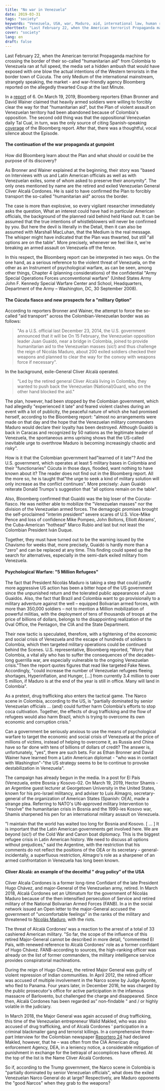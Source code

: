 ```yaml
---
title: "No war in Venezuela"
date: 2019-03-31
tags: "society"
keywords: "Venezuela, USA, war, Maduro, aid, international law, human rights, Nato, Bloomberg, Cúcuta, Colombia, Cliver Alcalá, Mike Pompeo, John Boltons, Elliott Abrams, Marco Rubio, Refugees"
shorttext: "Last February 22, when the American terrorist Propaganda machine for crossing the border of their so-called \"humanitarian aid\" from Colombia to Venezuela ran at full speed ..."
cover: "society"
lang: en
draft: false
---
```


Last February 22, when the American terrorist Propaganda machine for crossing the border of their so-called "humanitarian aid" from Colombia to Venezuela ran at full speed, the media set a hidden ambush that would have exposed with one blow the actual intentions of the Western terrorists in the border town of Cúcuta. The only Medium of the international mainstream, strangely speaking, the market - and war-friendly agency Bloomberg reported on the allegedly thwarted Coup at the last Minute.

In a [report](https://www.bloomberg.com/news/articles/2019-03-06/heavily-armed-soldiers-aborted-plan-to-enter-venezuela-by-force "Heavily Armed Soldiers Aborted a Plan to Enter Venezuela by Force") of 6. On March 19, 2019, Bloomberg reporters Ethan Bronner and David Wainer claimed that heavily armed soldiers were willing to forcibly clear the way for that "humanitarian aid", but the Plan of violent assault on Venezuelan territory had been abandoned because of Colombia's opposition. The second odd thing was that the oppositional Venezuelan daily Tal Cual, in turn, was the only source of citing Spanish-speaking [coverage](http://talcualdigital.com/index.php/2019/03/06/militares-en-el-exilio-pretendian-ingresar-a-venezuela-escoltando-la-ayuda-humanitaria/ "Militares en el exilio pretendían ingresar a Venezuela escoltando la ayuda humanitaria") of the Bloomberg report. After that, there was a thoughtful, vocal silence about the Episode.

#### The continuation of the war propaganda at gunpoint

How did Bloomberg learn about the Plan and what should or could be the purpose of its discovery?

As Bronner and Wainer explained at the beginning, their story was "based on Interviews with us and Latin American officials as well as with Venezuelan exiles, some of whom asked to preserve their anonymity". The only ones mentioned by name are the retired and exiled Venezuelan General Cliver Alcalá Cordones. He is said to have confirmed the Plan to forcibly transport the so-called "humanitarian aid" across the border.

The case is more than explosive, so every vigilant researcher immediately asks the question, What an interest could have had in particular American officials, the background of the planned raid behind held Hand out. It can be assumed that the true intentions of whistleblowers will never be confirmed by you. But here the devil is literally in the Detail, then it can also be assumed with Marshall MacLuhan, that the Medium is the real message. The whisper might have indicated that the Plan was thwarted, but still "all options are on the table". More precisely, whenever we feel like it, we're breaking an armed assault on Venezuela off the fence.

In this respect, the Bloomberg report can be interpreted in two ways. On the one hand, as a serious reference to the violent threat of Venezuela, on the other as an Instrument of psychological warfare, as can be seen, among other things, Chapter 4 (planning considerations) of the confidential "Army Special Operations Forces unconventional warfare" (United States Army John F. Kennedy Special Warfare Center and School, Headquarters, Department of the Army – Washington, DC, 30 September 2008).

#### The Cúcuta fiasco and new prospects for a "military Option”

According to reporters Bronner and Wainer, the attempt to force the so-called "aid transport" across the Colombian-Venezuelan border was as follows:

> "As a U.S. official last December 23, 2014, the U.S. government announced that it will be On 15 February, the Venezuelan opposition leader Juan Guaidó, near a bridge in Colombia, joined to provide humanitarian aid to the Venezuelan masses (sic!) and thus challenge the reign of Nicolás Maduro, about 200 exiled soldiers checked their weapons and planned to clear the way for the convoy with weapons force if necessary".

In the background, exile-General Cliver Alcalá operated.

> "Led by the retired general Cliver Alcalá living in Colombia, they wanted to push back the Venezuelan (National)Guard, who on the other hand blocked the aid."

The plan, however, had been stopped by the Colombian government, which had allegedly "experienced it late" and feared violent clashes during an event with a lot of publicity, the peaceful nature of which she had promised herself, according to the Bloomberg report: "almost no arrangements were made on that day and the hope that the Venezuelan military commanders Maduro would declare their loyalty has been destroyed. Although Guaidó is back in Caracas and recognized by 50 nations as the legitimate leader of Venezuela, the spontaneous arms uprising shows that the US-called inevitable urge to overthrow Maduro is becoming increasingly chaotic and risky".

How is it that the Colombian government had"learned of it late"? And the U.S. government, which operates at least 5 military bases in Colombia and their "functionaries" Cúcuta in those days, flooded, want nothing to have known about it? The reader does not find out in the Bloomberg report. All the more so, he is taught that"the urge to seek a kind of military solution will only increase as the conflict continues". More precisely: Juan Guaidó reiterate Donald Trumps's suggestion that "all options remain on the table".

Also, Bloomberg confirmed that Guaidó was the big loser of the Cúcuta-fiasco. He was neither able to mobilize the "Venezuelan masses" nor the division of the Venezuelan armed forces. The demagogic promises brought the self-proclaimed "interim president" severe scares of U.S. Vice-Mike Pence and loss of confidence Mike Pompeo, John Boltons, Elliott Abrams', the Cuba-American "hothead" Marco Rubio and last but not least the Colombian President Iván Duque.

Together, they must have turned out to be the warning issued by the Chavismo for weeks that, more precisely, Guaidó is hardly more than a "zero" and can be replaced at any time. This finding could speed up the search for alternatives, especially in the semi-dark exiled military from Venezuela.

#### Psychological Warfare: "5 Million Refugees"

The fact that President Nicolás Maduro is taking a step that could justify more aggressive US action has been a bitter hope of the US government since the unpunished return and the tolerated public appearances of Juan Guaidós. Also, the fact that Brazil and Colombia want to go provisionally to a military adventure against the well – equipped Bolivarian armed forces, with more than 350,000 soldiers – not to mention a Million mobilization of powerful militias, with the deployment of tens of thousands of troops at the price of billions of dollars, belongs to the disappointing realization of the Oval Office, the Pentagon, the CIA and the State Department.

Their new tactic is speculated, therefore, with a tightening of the economic and social crisis of Venezuela and the escape of hundreds of soldiers to Colombia, which then targeted military operations could be continued behind the Scenes. U.S. representative, Bloomberg reported, "Worry that Colombia, a vital ally who has to suffer the consequences of the decades-long guerrilla war, are especially vulnerable to the ongoing Venezuelan crisis."Then the report quotes figures that read like targeted Fake News. Accordingly, "could increase the number of Venezuelan refugees fleeing shortages, Hyperinflation, and Hunger, [...] from currently 3.4 million to over 5 million, if Maduro is at the end of the year is still in office. Many will land in Colombia".

As a pretext, drug trafficking also enters the tactical game. The Narco scene in Colombia, according to the US, is "partially dominated by senior Venezuelan officials ... (and) could further harm Colombia's efforts to stop coca cultivation. Together, the effects of drug trafficking and the flow of refugees would also harm Brazil, which is trying to overcome its own economic and corruption crisis."

Can a government be seriously anxious to use the means of psychological warfare to target the economic and social crisis of Venezuela at the price of millions of victims, instead of helping to overcome it, as Russia and China have so far done with tens of billions of dollars of credit? The answer is, unfortunately, "yes", there are such bets. For as Ethan Bronner and David Wainer have learned from a Latin American diplomat - "who was in contact with Washington"-"the US strategy seems to be to continue to provoke destabilization in Venezuela".

The campaign has already begun in the media. In a post for El País (Venezuela, entre Bosnia y Kosovo-02. On March 19, 2019, Hector Shamis - an Argentine guest lecturer at Georgetown University in the United States, known for his pro-Israel militancy, and adviser to Luis Almagro, secretary-general of the organization of American States (Spanish: OEA), made a strange plea. Referring to NATO's UN-approved military Intervention to "resolve" the humanitarian crisis in Bosnia and the 1990-ies Kosovo war, Shamis sharpened his pen for an international military assault on Venezuela.

"I maintain that the world has waited too long for Bosnia and Kosovo. [ ... ] It is important that the Latin American governments get involved here. We are beyond (sic!) of the Cold War and Canon boat diplomacy. This is the biggest refugee crisis in Latin American history. We need to discuss all options without prejudices," said the Argentine, with the restriction that his comments do not reflect the positions of the OEA or its secretary – general-incidentally, a superfluous restriction, Almagro's role as a sharpener of an armed confrontation in Venezuela has long been known.

#### Cliver Alcalá: an example of the deceitful " drug policy” of the USA

Clíver Alcala Cordones is a former long-time Confidant of the late President Hugo Chávez, and major-General of the Venezuelan army, retired. In March 2018, Alcalá Cordones set an Ultimatum for the government of Nicolás Maduro because of the then intensified persecution of Service and retired military of the National Bolivarian Armed Forces (FANB). In a in the social network issued an Open letter to the major-General accused the government of "uncomfortable feelings" in the ranks of the military and threatened to [Nicolás Maduro](https://elpais.com/internacional/2018/03/18/mexico/1521409353_649730.html "Un militar retirado chavista desafía a Nicolás Maduro"), with the riots.

The threat of Alcalá Cordones‘ was a reaction to the arrest of a total of 33 cashiered American military. "So far, the scope of the influence of this retired Major-General cannot be described in more detail, "commented El País, with renewed reference to Alcalá Cordones' role as a former confidant of Hugo Chávez. FANB-according to sources, the high-ranking officer was already on the list of former commanders, the military intelligence service provides conspiratorial machinations.

During the reign of Hugo Chávez, the retired Major General was guilty of violent repression of Indian communities. In April 2012, the retired officer was accused of multiple involvement in the Narco scene by Judge Aponte, who fled to Panama. Four years later, in December 2016, he was charged by the public prosecutor's office for active participation in the infamous massacre of Barlovento, but challenged the charge and disappeared. Since then, Alcalá Cordones has been regarded as” non-findable " and / or highly volatile in the judiciary.

In March 2018, the Major General was again accused of drug trafficking, this time of the Venezuelan entrepreneur Walid Makled, who was also accused of drug trafficking, and of Alcalá Cordones ' participation in a criminal blackmailer gang and terrorist killings. In a comprehensive three-part Interview for the Colombian newspaper [Reportero 24](https://www.reportero24.com/2014/07/25/narcomilitares-conozca-a-cliver-alcala-i-y-ii/ "NARCOMILITARES: Conozca a Clíver Alcalá") had declared Makled, however, that he – was often from the CIA American drug enforcement Agency, DEA, in a leniency notice, a considerable mitigation of punishment in exchange for the betrayal of accomplices have offered. At the top of the list is the Name Clíver Alcalá Cordones.

So if, according to the Trump government, the Narco scene in Colombia is "partially dominated by senior Venezuelan officials", what does the exiled Venezuelan Narco General do at large? Respectively, are Maduro opponents the "good Narcos" when they grab to the weapons?
